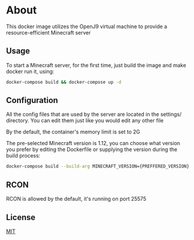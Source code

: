 

# About

This docker image utilizes the OpenJ9 virtual machine to provide a resource-efficient Minecraft server

##  Usage
To start a  Minecraft server, for the first time, just build the image and make docker run it, using:
```bash
docker-compose build && docker-compose up -d
```
## Configuration

All the config files that are used by the server are located in the settings/ directory. You can edit them just like you would edit any other file

By the default, the container's memory limit is set to 2G 

The pre-selected Minecraft version is 1.12, you can choose what version you prefer by editing the Dockerfile or supplying the version during the build process:
```bash
docker-compose build --build-arg MINECRAFT_VERSION={PREFFERED_VERSION}
``` 

## RCON

RCON is allowed by the default, it's running on port 25575

## License
[MIT](https://choosealicense.com/licenses/mit/)